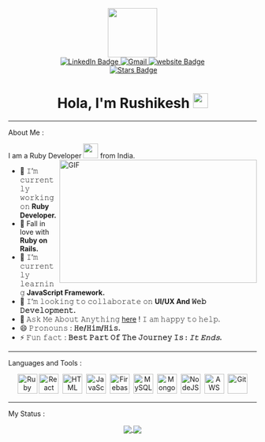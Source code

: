 <div id="header" align="center">
  <img src="https://media.giphy.com/media/M9gbBd9nbDrOTu1Mqx/giphy.gif" width="100"/>
<div id="badges">
  <a href="https://www.linkedin.com/in/rushikeshghurde">
    <img src="https://img.shields.io/badge/LinkedIn-blue?style=for-the-badge&logo=linkedin&logoColor=white" alt="LinkedIn Badge"/>
  </a>
  <a href="mailto:rushikeshghurde10@gmail.com">
    <img src="https://img.shields.io/badge/Gmail-D14836?style=for-the-badge&logo=gmail&logoColor=white" alt="Gmail"/>
  </a>
  <a href="https://RushikeshGhurde.github.io/#/">
    <img src="https://img.shields.io/badge/website-000000?style=for-the-badge&logo=About.me&logoColor=white" alt="website Badge"/>
  </a>
</div>

  <img src="https://komarev.com/ghpvc/?username=RushikeshGhurde&style=flat-square&color=blue" alt=""/>
  <a href="https://github.com/RushikeshGhurde/stargazers"><img src="https://img.shields.io/github/stars/RushikeshGhurde" alt="Stars Badge"/></a>

  <h1>
     Hola, I'm Rushikesh
  <img src="https://media.giphy.com/media/hvRJCLFzcasrR4ia7z/giphy.gif" width="30px"/>
</h1>

</div>

</div>

---

About Me :

I am a Ruby Developer <img src="https://media.giphy.com/media/WUlplcMpOCEmTGBtBW/giphy.gif" width="30"> from India.
<img align="right" height="250" width="400" alt="GIF" src="https://media.giphy.com/media/dWesBcTLavkZuG35MI/giphy.gif"/>

- 🔭 𝙸’𝚖 𝚌𝚞𝚛𝚛𝚎𝚗𝚝𝚕𝚢 𝚠𝚘𝚛𝚔𝚒𝚗𝚐 𝚘𝚗 **Ruby Developer.**
- :blue_heart: Fall in  love with **Ruby on Rails.**
- 🌱 𝙸’𝚖 𝚌𝚞𝚛𝚛𝚎𝚗𝚝𝚕𝚢 𝚕𝚎𝚊𝚛𝚗𝚒𝚗𝚐 **JavaScript Framework.**
- 👯 𝙸’𝚖 𝚕𝚘𝚘𝚔𝚒𝚗𝚐 𝚝𝚘 𝚌𝚘𝚕𝚕𝚊𝚋𝚘𝚛𝚊𝚝𝚎 𝚘𝚗 **UI/UX And 𝚆𝚎𝚋 𝙳𝚎𝚟𝚎𝚕𝚘𝚙𝚖𝚎𝚗𝚝.**
- 💬 𝙰𝚜𝚔 𝙼𝚎 𝙰𝚋𝚘𝚞𝚝 𝙰𝚗𝚢𝚝𝚑𝚒𝚗𝚐 [here](https://github.com/RushikeshGhurde/RushikeshGhurde/issues/1) ! 𝙸 𝚊𝚖 𝚑𝚊𝚙𝚙𝚢 𝚝𝚘 𝚑𝚎𝚕𝚙.
- 😄 𝙿𝚛𝚘𝚗𝚘𝚞𝚗𝚜 : **𝙷𝚎/𝙷𝚒𝚖/𝙷𝚒𝚜.**
- ⚡ 𝙵𝚞𝚗 𝚏𝚊𝚌𝚝 : **𝙱𝚎𝚜𝚝 𝙿𝚊𝚛𝚝 𝙾𝚏 𝚃𝚑𝚎 𝙹𝚘𝚞𝚛𝚗𝚎𝚢 𝙸𝚜 : *𝙸𝚝 𝙴𝚗𝚍𝚜.***

---

Languages and Tools :
<div align="center">
  <img src="https://www.vectorlogo.zone/logos/ruby-on-rails/ruby-on-rails-ar21.svg" title="Ruby on Rails" alt="Ruby on Rails" width="40" height="40"/>
  <img src="https://www.vectorlogo.zone/logos/reactjs/reactjs-icon.svg" title="React" alt="React" width="40" height="40"/>&nbsp;
  <img src="https://www.vectorlogo.zone/logos/w3_html5/w3_html5-icon.svg" title="HTML5" alt="HTML" width="40" height="40"/>&nbsp;
  <img src="https://www.vectorlogo.zone/logos/javascript/javascript-icon.svg" title="JavaScript" alt="JavaScript" width="40" height="40"/>&nbsp;
  <img src="https://www.vectorlogo.zone/logos/firebase/firebase-icon.svg" title="Firebase" alt="Firebase" width="40" height="40"/>&nbsp;
  <img src="https://www.vectorlogo.zone/logos/mysql/mysql-icon.svg" title="MySQL"  alt="MySQL" width="40" height="40"/>&nbsp;
  <img src="https://www.vectorlogo.zone/logos/mongodb/mongodb-icon.svg" title="MongoDB"  alt="MongoDb" width="40" height="40"/>&nbsp;
  <img src="https://www.vectorlogo.zone/logos/nodejs/nodejs-icon.svg"title="NodeJS" alt="NodeJS" width="40" height="40"/>&nbsp;
  <img src="https://www.vectorlogo.zone/logos/amazon_aws/amazon_aws-icon.svg" title="AWS" alt="AWS" width="40" height="40"/>&nbsp;
  <img src="https://www.vectorlogo.zone/logos/git-scm/git-scm-icon.svg" title="Git" **alt="Git" width="40" height="40"/>
</div>

---

My Status :
<p align="center">

  <a href="#">
    <img
      align="center" src="https://github-readme-streak-stats.herokuapp.com?user=RushikeshGhurde&theme=onedark&date_format=M%20j%5B%2C%20Y%5D&dates=737373&ring=DD8484&fire=E25822&stroke=00000000&currStreakNum=DD0D4F&currStreakLabel=A6A6A6&border=00000000&background=161B22" />
<img  align="center"  src="https://github-readme-stats.vercel.app/api/top-langs/?username=RushikeshGhurde&layout=compact&bg_color=161B22&text_color=FFFFFF)](https://github.com/RushikeshGhurde/github-readme-stats">
  </a>
  
</p>

